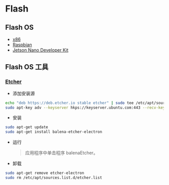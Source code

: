 # Flash

## Flash OS
* [x86](x86)
* [Raspbian](raspbian)
* [Jetson Nano Developer Kit](jetpack)

## Flash OS 工具
### [Etcher](https://www.balena.io/etcher/)
* 添加安装源
```bash
echo "deb https://deb.etcher.io stable etcher" | sudo tee /etc/apt/sources.list.d/balena-etcher.list
sudo apt-key adv --keyserver hkps://keyserver.ubuntu.com:443 --recv-keys 379CE192D401AB61
```

* 安装
```bash
sudo apt-get update
sudo apt-get install balena-etcher-electron
```

* 运行
    > 应用程序中单击程序 balenaEtcher。

* 卸载
```bash
sudo apt-get remove etcher-electron
sudo rm /etc/apt/sources.list.d/etcher.list
```
